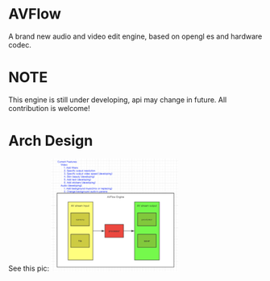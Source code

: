 # AVFlow
A brand new audio and video edit engine, based on opengl es and hardware codec.
# NOTE
This engine is still under developing, api may change in future. All contribution is welcome!
# Arch Design
See this pic:
<img src="https://github.com/CreateChance/AVFlow/blob/master/Pics/ArchDesign.png" width="50%" height="50%" />
